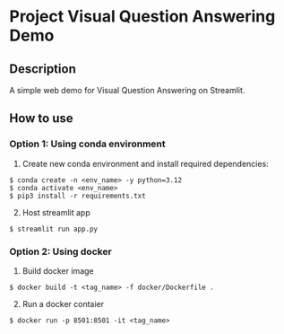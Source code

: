 # Project Visual Question Answering Demo

## Description
A simple web demo for Visual Question Answering on Streamlit. 

## How to use
### Option 1: Using conda environment
1. Create new conda environment and install required dependencies:
```
$ conda create -n <env_name> -y python=3.12
$ conda activate <env_name>
$ pip3 install -r requirements.txt
```
2. Host streamlit app
```
$ streamlit run app.py
```
### Option 2: Using docker
1. Build docker image
```
$ docker build -t <tag_name> -f docker/Dockerfile .
```
2. Run a docker contaier
```
$ docker run -p 8501:8501 -it <tag_name>
```